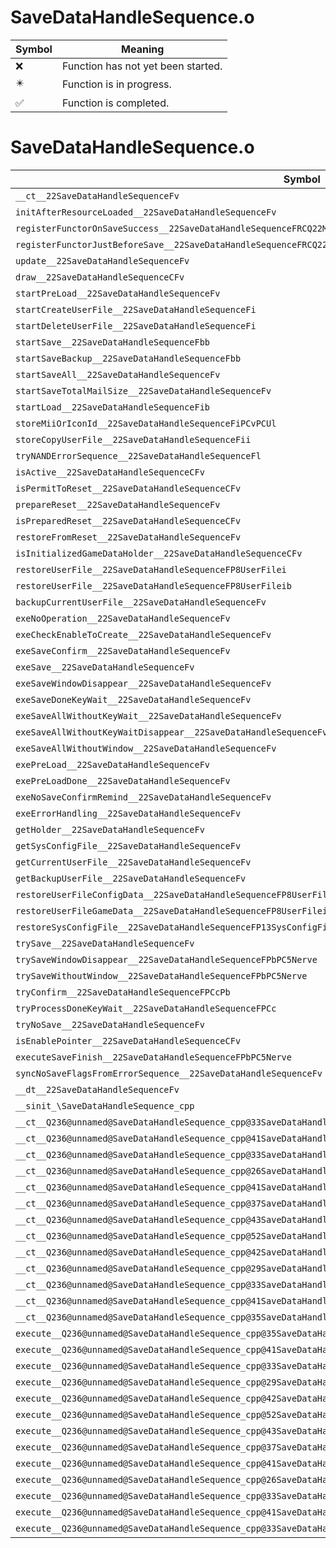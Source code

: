 # SaveDataHandleSequence.o
| Symbol | Meaning 
| ------------- | ------------- 
| :x: | Function has not yet been started. 
| :eight_pointed_black_star: | Function is in progress. 
| :white_check_mark: | Function is completed. 


# SaveDataHandleSequence.o
| Symbol | Decompiled? |
| ------------- | ------------- |
| `__ct__22SaveDataHandleSequenceFv` | :x: |
| `initAfterResourceLoaded__22SaveDataHandleSequenceFv` | :x: |
| `registerFunctorOnSaveSuccess__22SaveDataHandleSequenceFRCQ22MR11FunctorBase` | :x: |
| `registerFunctorJustBeforeSave__22SaveDataHandleSequenceFRCQ22MR11FunctorBase` | :x: |
| `update__22SaveDataHandleSequenceFv` | :x: |
| `draw__22SaveDataHandleSequenceCFv` | :x: |
| `startPreLoad__22SaveDataHandleSequenceFv` | :x: |
| `startCreateUserFile__22SaveDataHandleSequenceFi` | :x: |
| `startDeleteUserFile__22SaveDataHandleSequenceFi` | :x: |
| `startSave__22SaveDataHandleSequenceFbb` | :x: |
| `startSaveBackup__22SaveDataHandleSequenceFbb` | :x: |
| `startSaveAll__22SaveDataHandleSequenceFv` | :x: |
| `startSaveTotalMailSize__22SaveDataHandleSequenceFv` | :x: |
| `startLoad__22SaveDataHandleSequenceFib` | :x: |
| `storeMiiOrIconId__22SaveDataHandleSequenceFiPCvPCUl` | :x: |
| `storeCopyUserFile__22SaveDataHandleSequenceFii` | :x: |
| `tryNANDErrorSequence__22SaveDataHandleSequenceFl` | :x: |
| `isActive__22SaveDataHandleSequenceCFv` | :x: |
| `isPermitToReset__22SaveDataHandleSequenceCFv` | :x: |
| `prepareReset__22SaveDataHandleSequenceFv` | :x: |
| `isPreparedReset__22SaveDataHandleSequenceCFv` | :x: |
| `restoreFromReset__22SaveDataHandleSequenceFv` | :x: |
| `isInitializedGameDataHolder__22SaveDataHandleSequenceCFv` | :x: |
| `restoreUserFile__22SaveDataHandleSequenceFP8UserFilei` | :x: |
| `restoreUserFile__22SaveDataHandleSequenceFP8UserFileib` | :x: |
| `backupCurrentUserFile__22SaveDataHandleSequenceFv` | :x: |
| `exeNoOperation__22SaveDataHandleSequenceFv` | :x: |
| `exeCheckEnableToCreate__22SaveDataHandleSequenceFv` | :x: |
| `exeSaveConfirm__22SaveDataHandleSequenceFv` | :x: |
| `exeSave__22SaveDataHandleSequenceFv` | :x: |
| `exeSaveWindowDisappear__22SaveDataHandleSequenceFv` | :x: |
| `exeSaveDoneKeyWait__22SaveDataHandleSequenceFv` | :x: |
| `exeSaveAllWithoutKeyWait__22SaveDataHandleSequenceFv` | :x: |
| `exeSaveAllWithoutKeyWaitDisappear__22SaveDataHandleSequenceFv` | :x: |
| `exeSaveAllWithoutWindow__22SaveDataHandleSequenceFv` | :x: |
| `exePreLoad__22SaveDataHandleSequenceFv` | :x: |
| `exePreLoadDone__22SaveDataHandleSequenceFv` | :x: |
| `exeNoSaveConfirmRemind__22SaveDataHandleSequenceFv` | :x: |
| `exeErrorHandling__22SaveDataHandleSequenceFv` | :x: |
| `getHolder__22SaveDataHandleSequenceFv` | :x: |
| `getSysConfigFile__22SaveDataHandleSequenceFv` | :x: |
| `getCurrentUserFile__22SaveDataHandleSequenceFv` | :x: |
| `getBackupUserFile__22SaveDataHandleSequenceFv` | :x: |
| `restoreUserFileConfigData__22SaveDataHandleSequenceFP8UserFilei` | :x: |
| `restoreUserFileGameData__22SaveDataHandleSequenceFP8UserFileib` | :x: |
| `restoreSysConfigFile__22SaveDataHandleSequenceFP13SysConfigFile` | :x: |
| `trySave__22SaveDataHandleSequenceFv` | :x: |
| `trySaveWindowDisappear__22SaveDataHandleSequenceFPbPC5Nerve` | :x: |
| `trySaveWithoutWindow__22SaveDataHandleSequenceFPbPC5Nerve` | :x: |
| `tryConfirm__22SaveDataHandleSequenceFPCcPb` | :x: |
| `tryProcessDoneKeyWait__22SaveDataHandleSequenceFPCc` | :x: |
| `tryNoSave__22SaveDataHandleSequenceFv` | :x: |
| `isEnablePointer__22SaveDataHandleSequenceCFv` | :x: |
| `executeSaveFinish__22SaveDataHandleSequenceFPbPC5Nerve` | :x: |
| `syncNoSaveFlagsFromErrorSequence__22SaveDataHandleSequenceFv` | :x: |
| `__dt__22SaveDataHandleSequenceFv` | :x: |
| `__sinit_\SaveDataHandleSequence_cpp` | :x: |
| `__ct__Q236@unnamed@SaveDataHandleSequence_cpp@33SaveDataHandleSequenceNoOperationFv` | :x: |
| `__ct__Q236@unnamed@SaveDataHandleSequence_cpp@41SaveDataHandleSequenceCheckEnableToCreateFv` | :x: |
| `__ct__Q236@unnamed@SaveDataHandleSequence_cpp@33SaveDataHandleSequenceSaveConfirmFv` | :x: |
| `__ct__Q236@unnamed@SaveDataHandleSequence_cpp@26SaveDataHandleSequenceSaveFv` | :x: |
| `__ct__Q236@unnamed@SaveDataHandleSequence_cpp@41SaveDataHandleSequenceSaveWindowDisappearFv` | :x: |
| `__ct__Q236@unnamed@SaveDataHandleSequence_cpp@37SaveDataHandleSequenceSaveDoneKeyWaitFv` | :x: |
| `__ct__Q236@unnamed@SaveDataHandleSequence_cpp@43SaveDataHandleSequenceSaveAllWithoutKeyWaitFv` | :x: |
| `__ct__Q236@unnamed@SaveDataHandleSequence_cpp@52SaveDataHandleSequenceSaveAllWithoutKeyWaitDisappearFv` | :x: |
| `__ct__Q236@unnamed@SaveDataHandleSequence_cpp@42SaveDataHandleSequenceSaveAllWithoutWindowFv` | :x: |
| `__ct__Q236@unnamed@SaveDataHandleSequence_cpp@29SaveDataHandleSequencePreLoadFv` | :x: |
| `__ct__Q236@unnamed@SaveDataHandleSequence_cpp@33SaveDataHandleSequencePreLoadDoneFv` | :x: |
| `__ct__Q236@unnamed@SaveDataHandleSequence_cpp@41SaveDataHandleSequenceNoSaveConfirmRemindFv` | :x: |
| `__ct__Q236@unnamed@SaveDataHandleSequence_cpp@35SaveDataHandleSequenceErrorHandlingFv` | :x: |
| `execute__Q236@unnamed@SaveDataHandleSequence_cpp@35SaveDataHandleSequenceErrorHandlingCFP5Spine` | :x: |
| `execute__Q236@unnamed@SaveDataHandleSequence_cpp@41SaveDataHandleSequenceNoSaveConfirmRemindCFP5Spine` | :x: |
| `execute__Q236@unnamed@SaveDataHandleSequence_cpp@33SaveDataHandleSequencePreLoadDoneCFP5Spine` | :x: |
| `execute__Q236@unnamed@SaveDataHandleSequence_cpp@29SaveDataHandleSequencePreLoadCFP5Spine` | :x: |
| `execute__Q236@unnamed@SaveDataHandleSequence_cpp@42SaveDataHandleSequenceSaveAllWithoutWindowCFP5Spine` | :x: |
| `execute__Q236@unnamed@SaveDataHandleSequence_cpp@52SaveDataHandleSequenceSaveAllWithoutKeyWaitDisappearCFP5Spine` | :x: |
| `execute__Q236@unnamed@SaveDataHandleSequence_cpp@43SaveDataHandleSequenceSaveAllWithoutKeyWaitCFP5Spine` | :x: |
| `execute__Q236@unnamed@SaveDataHandleSequence_cpp@37SaveDataHandleSequenceSaveDoneKeyWaitCFP5Spine` | :x: |
| `execute__Q236@unnamed@SaveDataHandleSequence_cpp@41SaveDataHandleSequenceSaveWindowDisappearCFP5Spine` | :x: |
| `execute__Q236@unnamed@SaveDataHandleSequence_cpp@26SaveDataHandleSequenceSaveCFP5Spine` | :x: |
| `execute__Q236@unnamed@SaveDataHandleSequence_cpp@33SaveDataHandleSequenceSaveConfirmCFP5Spine` | :x: |
| `execute__Q236@unnamed@SaveDataHandleSequence_cpp@41SaveDataHandleSequenceCheckEnableToCreateCFP5Spine` | :x: |
| `execute__Q236@unnamed@SaveDataHandleSequence_cpp@33SaveDataHandleSequenceNoOperationCFP5Spine` | :x: |
